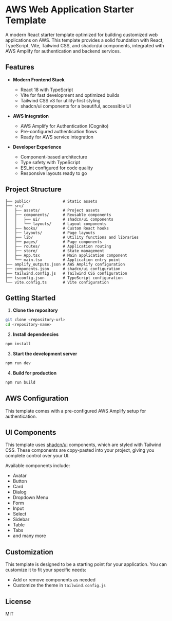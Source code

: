 # AWS Web Application Starter Template

A modern React starter template optimized for building customized web applications on AWS. This template provides a solid foundation with React, TypeScript, Vite, Tailwind CSS, and shadcn/ui components, integrated with AWS Amplify for authentication and backend services.

## Features

- **Modern Frontend Stack**
  - React 18 with TypeScript
  - Vite for fast development and optimized builds
  - Tailwind CSS v3 for utility-first styling
  - shadcn/ui components for a beautiful, accessible UI

- **AWS Integration**
  - AWS Amplify for Authentication (Cognito)
  - Pre-configured authentication flows
  - Ready for AWS service integration

- **Developer Experience**
  - Component-based architecture
  - Type safety with TypeScript
  - ESLint configured for code quality
  - Responsive layouts ready to go

## Project Structure

```
├── public/              # Static assets
├── src/
│   ├── assets/          # Project assets
│   ├── components/      # Reusable components
│   │   ├── ui/          # shadcn/ui components
│   │   └── layouts/     # Layout components
│   ├── hooks/           # Custom React hooks
│   ├── layouts/         # Page layouts
│   ├── lib/             # Utility functions and libraries
│   ├── pages/           # Page components
│   ├── routes/          # Application routing
│   ├── store/           # State management
│   ├── App.tsx          # Main application component
│   └── main.tsx         # Application entry point
├── amplify_outputs.json # AWS Amplify configuration
├── components.json      # shadcn/ui configuration
├── tailwind.config.js   # Tailwind CSS configuration
├── tsconfig.json        # TypeScript configuration
└── vite.config.ts       # Vite configuration
```

## Getting Started

1. **Clone the repository**

```bash
git clone <repository-url>
cd <repository-name>
```

2. **Install dependencies**

```bash
npm install
```

3. **Start the development server**

```bash
npm run dev
```

4. **Build for production**

```bash
npm run build
```

## AWS Configuration

This template comes with a pre-configured AWS Amplify setup for authentication. 

## UI Components

This template uses [shadcn/ui](https://ui.shadcn.com/) components, which are styled with Tailwind CSS. These components are copy-pasted into your project, giving you complete control over your UI.

Available components include:
- Avatar
- Button
- Card
- Dialog
- Dropdown Menu
- Form
- Input
- Select
- Sidebar
- Table
- Tabs
- and many more

## Customization

This template is designed to be a starting point for your application. You can customize it to fit your specific needs:

- Add or remove components as needed
- Customize the theme in `tailwind.config.js`

## License

MIT
